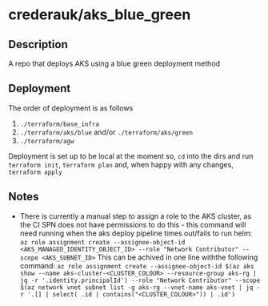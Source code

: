 # crederauk/aks_blue_green

## Description 
A repo that deploys AKS using a blue green deployment method

## Deployment

The order of deployment is as follows
1. `./terraform/base_infra`
2. `./terraform/aks/blue` and/or  `./terraform/aks/green`
3. `./terraform/agw`

Deployment is set up to be local at the moment so, `cd` into the dirs and run `terraform init`, `terraform plan` and, when happy with any changes, `terraform apply`

## Notes
* There is currently a manual step to assign a role to the AKS cluster, as the CI SPN does not have permissions to do this - this command will need running when the aks deploy pipeline times out/fails to run helm: `az role assignment create --assignee-object-id <AKS_MANAGED_IDENTITY_OBJECT_ID> --role "Network Contributor" --scope <AKS_SUBNET_ID>`
This can be achived in one line withthe following command: 
`az role assignment create --assignee-object-id $(az aks show --name aks-cluster-<CLUSTER_COLOUR> --resource-group aks-rg | jq -r '.identity.principalId') --role "Network Contributor" --scope $(az network vnet subnet list -g aks-rg --vnet-name aks-vnet | jq -r '.[] | select( .id | contains("<CLUSTER_COLOUR>")) | .id')`
